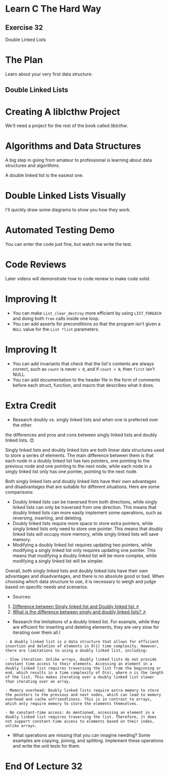 Learn C The Hard Way
=======

Exercise 32
----

Double Linked Lists



The Plan
====

Learn about your very first data structure:

Double Linked Lists
----



Creating A liblcthw Project
====

We'll need a project for the rest of the book called *liblcthw*.



Algorithms and Data Structures
====

A big step in going from amateur to professional is learning
about data structures and algorithms.

A double linked list is the easiest one.



Double Linked Lists Visually
====

I'll quickly draw some diagrams to show you how they work.



Automated Testing Demo
====

You can enter the code just fine, but watch me write
the test.



Code Reviews
====

Later videos will demonstrate how to code review to make code solid.



Improving It
====

* You can make ``List_clear_destroy`` more efficient by using
  ``LIST_FOREACH`` and doing both ``free`` calls inside one
  loop.
* You can add asserts for preconditions so that the program isn't given a ``NULL``
  value for the ``List *list`` parameters.



Improving It
====

* You can add invariants that check that the list's contents are always correct,
  such as ``count`` is never ``< 0``, and if ``count > 0``, then ``first`` isn't NULL.
* You can add documentation to the header file in the form of comments before
  each struct, function, and macro that describes what it does.



Extra Credit
====

* Research doubly vs. singly linked lists and when one is preferred over the other.

the differences and pros and cons between singly linked lists and doubly linked lists. 😊

Singly linked lists and doubly linked lists are both linear data structures used to store a series of elements. The main difference between them is that each node in a doubly linked list has two pointers, one pointing to the previous node and one pointing to the next node, while each node in a singly linked list only has one pointer, pointing to the next node.

Both singly linked lists and doubly linked lists have their own advantages and disadvantages that are suitable for different situations. Here are some comparisons:

- Doubly linked lists can be traversed from both directions, while singly linked lists can only be traversed from one direction. This means that doubly linked lists can more easily implement some operations, such as reversing, inserting, and deleting.
- Doubly linked lists require more space to store extra pointers, while singly linked lists only need to store one pointer. This means that doubly linked lists will occupy more memory, while singly linked lists will save memory.
- Modifying a doubly linked list requires updating two pointers, while modifying a singly linked list only requires updating one pointer. This means that modifying a doubly linked list will be more complex, while modifying a singly linked list will be simpler.

Overall, both singly linked lists and doubly linked lists have their own advantages and disadvantages, and there is no absolute good or bad. When choosing which data structure to use, it is necessary to weigh and judge based on specific needs and scenarios.

-   Sources:
  1. [Difference between Singly linked list and Doubly linked list ↗](https://www.geeksforgeeks.org/difference-between-singly-linked-list-and-doubly-linked-list/)
  2. [What is the difference between singly and doubly linked lists? ↗](https://www.quora.com/What-is-the-difference-between-singly-and-doubly-linked-lists)

* Research the limitations of a doubly linked list.  For example, while they are efficient for inserting and deleting elements, they are very slow for iterating over them all.l

```
- A doubly linked list is a data structure that allows for efficient insertion and deletion of elements in O(1) time complexity. However, there are limitations to using a doubly linked list, including:

- Slow iteration: Unlike arrays, doubly linked lists do not provide constant time access to their elements. Accessing an element in a doubly linked list requires traversing the list from the beginning or end, which results in a time complexity of O(n), where n is the length of the list. This makes iterating over a doubly linked list slower than iterating over an array.

- Memory overhead: Doubly linked lists require extra memory to store the pointers to the previous and next nodes, which can lead to memory overhead and cache unfriendliness. This is in contrast to arrays, which only require memory to store the elements themselves.

- No constant-time access: As mentioned, accessing an element in a doubly linked list requires traversing the list. Therefore, it does not support constant-time access to elements based on their index, unlike arrays.
```
* What operations are missing that you can imagine needing?  Some examples are copying, joining, and splitting.  Implement these operations and write the unit tests for them.



End Of Lecture 32
=====

